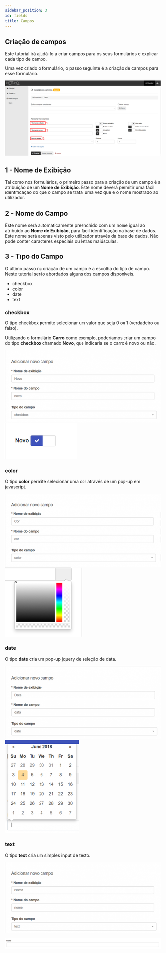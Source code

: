 ```yaml
---
sidebar_position: 3
id: fields
title: Campos
---
```


## Criação de campos

Este tutorial irá ajudá-lo a criar campos para os seus formulários e explicar cada tipo de campo.

Uma vez criado o formulário, o passo seguinte é a criação de campos para esse formulário.

![campos1.png](/docs/assets/campos1.png)    

## 1 - Nome de Exibição

Tal como nos formulários, o primeiro passo para a criação de um campo é a atribuição de um **Nome de Exibição**. Este nome deverá permitir uma fácil identificação do que o campo se trata, uma vez que é o nome mostrado ao utilizador.

## 2 - Nome do Campo
Este nome será automaticamente preenchido com um nome igual ao atribuído ao **Nome de Exibição**, para fácil identificação na base de dados. Este nome será apenas visto pelo utilizador através da base de dados. Não pode conter caracteres especiais ou letras maiúsculas.

## 3 - Tipo do Campo
O último passo na criação de um campo é a escolha do tipo de campo. Neste tutorial serão abordados alguns dos campos disponíveis.

* checkbox
* color
* date
* text

### checkbox
O tipo checkbox permite selecionar um valor que seja 0 ou 1 (verdadeiro ou falso).

Utilizando o formulário **Carro** como exemplo, poderíamos criar um campo do tipo **checkbox** chamado **Novo**, que indicaria se o carro é novo ou não.

![campos2.png](/docs/assets/campos2.png)  ![campos3.png](/docs/assets/campos3.png)   

### color
O tipo **color** permite selecionar uma cor através de um pop-up em javascript.

![campos4.png](/docs/assets/campos4.png)  ![campos5.png](/docs/assets/campos5.png)

### date
O tipo **date** cria um pop-up jquery de seleção de data.

![campos6.png](/docs/assets/campos6.png)  ![campos7.png](/docs/assets/campos7.png)

### text
O tipo **text** cria um simples input de texto.

![campos8.png](/docs/assets/campos8.png)

![campos9.png](/docs/assets/campos9.png) 
